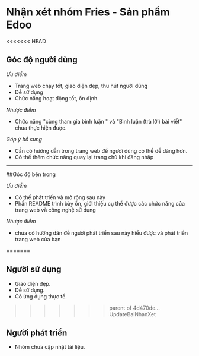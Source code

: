 # Nhận xét nhóm Fries - Sản phẩm Edoo

<<<<<<< HEAD
## Góc độ người dùng

*Ưu điểm*

- Trang web chạy tốt, giao diện đẹp, thu hút người dùng
- Dễ sử dụng
- Chức năng hoạt động tốt, ổn định.

*Nhược điểm*

- Chức năng "cùng tham gia bình luận " và "Bình luận (trả lời) bài viết" chưa thực hiện được.

*Góp ý bổ sung*

- Cần có hướng dẫn trong trang web để người dùng có thể dễ dàng hơn.
- Có thể thêm chức năng quay lại trang chủ khi đăng nhập

----

##Góc độ bên trong

*Ưu điểm*
- Có thể phát triển và mở rộng sau này 
- Phần README trình bày ổn, giới thiệu cụ thể được các chức năng của trang web và công nghệ sử dụng

*Nhược điểm*
- chưa có hướng dân để người phát triển sau này hiểu được và phát triển trang web của bạn

=======
## Người sử dụng
- Giao diện đẹp.
- Dễ sử dụng.
- Có ứng dụng thực tế.
>>>>>>> parent of 4d470de... UpdateBaiNhanXet

## Người phát triển
- Nhóm chưa cập nhật tài liệu.
